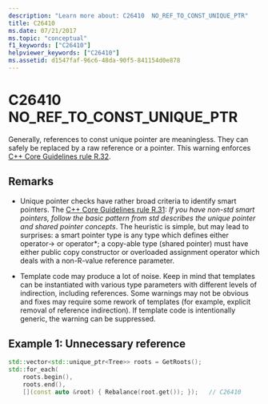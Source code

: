 ```yaml
---
description: "Learn more about: C26410  NO_REF_TO_CONST_UNIQUE_PTR"
title: C26410
ms.date: 07/21/2017
ms.topic: "conceptual"
f1_keywords: ["C26410"]
helpviewer_keywords: ["C26410"]
ms.assetid: d1547faf-96c6-48da-90f5-841154d0e878
---
```

# C26410  NO_REF_TO_CONST_UNIQUE_PTR

Generally, references to const unique pointer are meaningless. They can safely be replaced by a raw reference or a pointer. This warning enforces [C++ Core Guidelines rule R.32](https://github.com/isocpp/CppCoreGuidelines/blob/master/CppCoreGuidelines.md#r32-take-a-unique_ptrwidget-parameter-to-express-that-a-function-assumes-ownership-of-a-widget).

## Remarks

- Unique pointer checks have rather broad criteria to identify smart pointers. The [C++ Core Guidelines rule R.31](https://github.com/isocpp/CppCoreGuidelines/blob/master/CppCoreGuidelines.md#r31-if-you-have-non-std-smart-pointers-follow-the-basic-pattern-from-std): *If you have non-std smart pointers, follow the basic pattern from std describes the unique pointer and shared pointer concepts*. The heuristic is simple, but may lead to surprises: a smart pointer type is any type which defines either operator-> or operator\*; a copy-able type (shared pointer) must have either public copy constructor or overloaded assignment operator which deals with a non-R-value reference parameter.

- Template code may produce a lot of noise. Keep in mind that templates can be instantiated with various type parameters with different levels of indirection, including references. Some warnings may not be obvious and fixes may require some rework of templates (for example, explicit removal of reference indirection). If template code is intentionally generic, the warning can be suppressed.

## Example 1: Unnecessary reference

```cpp
std::vector<std::unique_ptr<Tree>> roots = GetRoots();
std::for_each(
    roots.begin(),
    roots.end(),
    [](const auto &root) { Rebalance(root.get()); });   // C26410
```

